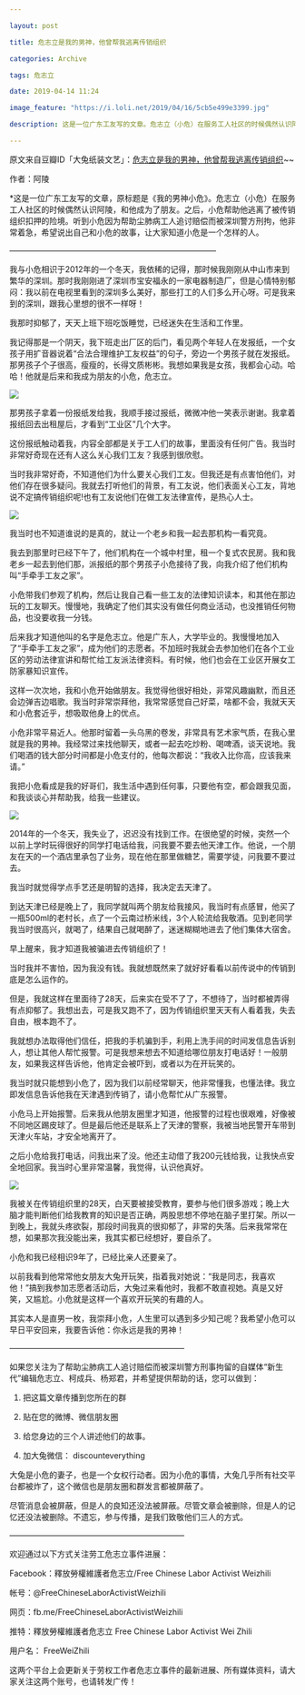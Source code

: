 ```yaml
---

layout: post

title: 危志立是我的男神，他曾帮我逃离传销组织

categories: Archive

tags: 危志立

date: 2019-04-14 11:24

image_feature: "https://i.loli.net/2019/04/16/5cb5e499e3399.jpg"

description: 这是一位广东工友写的文章。危志立（小危）在服务工人社区的时候偶然认识阿陵，和他成为了朋友。阿陵希望说出自己和小危的故事，让大家知道小危是一个怎样的人。

---
```


原文来自豆瓣ID「大兔纸装文艺」：[危志立是我的男神，他曾帮我逃离传销组织](https://www.douban.com/note/714242017/)~~

作者：阿陵

\*这是一位广东工友写的文章，原标题是《我的男神小危》。危志立（小危）在服务工人社区的时候偶然认识阿陵，和他成为了朋友。之后，小危帮助他逃离了被传销组织扣押的险境。听到小危因为帮助尘肺病工人追讨赔偿而被深圳警方刑拘，他非常着急，希望说出自己和小危的故事，让大家知道小危是一个怎样的人。

——————————————————————————

我与小危相识于2012年的一个冬天，我依稀的记得，那时候我刚刚从中山市来到繁华的深圳。那时我刚刚进了深圳市宝安福永的一家电器制造厂，但是心情特别郁闷：我以前在电视里看到的深圳多么美好，那些打工的人们多么开心呀。可是我来到的深圳，跟我心里想的很不一样呀！

我那时抑郁了，天天上班下班吃饭睡觉，已经迷失在生活和工作里。

我记得那是一个阴天，我下班走出厂区的后门，看见两个年轻人在发报纸，一个女孩子用扩音器说着“合法合理维护工友权益”的句子，旁边一个男孩子就在发报纸。那男孩子个子很高，瘦瘦的，长得文质彬彬。我想如果我是女孩，我都会心动。哈哈！他就是后来和我成为朋友的小危，危志立。

![](https://i.loli.net/2019/04/16/5cb5e4980d6da.jpg)

那男孩子拿着一份报纸发给我，我顺手接过报纸，微微冲他一笑表示谢谢。我拿着报纸回去出租屋后，才看到“工业区”几个大字。

这份报纸触动着我，内容全部都是关于工人们的故事，里面没有任何广告。我当时非常好奇现在还有人这么关心我们工友？我感到很欣慰。

当时我非常好奇，不知道他们为什么要关心我们工友。但我还是有点害怕他们，对他们存在很多疑问。我就去打听他们的背景，有工友说，他们表面关心工友，背地说不定搞传销组织呢!也有工友说他们在做工友法律宣传，是热心人士。

![](https://i.loli.net/2019/04/16/5cb5e4991fe10.jpg)

我当时也不知道谁说的是真的，就让一个老乡和我一起去那机构一看究竟。

我去到那里时已经下午了，他们机构在一个城中村里，租一个复式农民房。我和我老乡一起去到他们那，派报纸的那个男孩子小危接待了我，向我介绍了他们机构叫“手牵手工友之家”。

小危带我们参观了机构，然后让我自己看一些工友的法律知识读本，和其他在那边玩的工友聊天。慢慢地，我确定了他们其实没有做任何商业活动，也没推销任何物品，也没要收我一分钱。

后来我才知道他叫的名字是危志立。他是广东人，大学毕业的。我慢慢地加入了“手牵手工友之家”，成为他们的志愿者。不加班时我就会去参加他们在各个工业区的劳动法律宣讲和帮忙给工友派法律资料。有时候，他们也会在工业区开展女工防家暴知识宣传。

这样一次次地，我和小危开始做朋友。我觉得他很好相处，非常风趣幽默，而且还会边弹吉边唱歌。我当时非常崇拜他，我常常感觉自己好菜，啥都不会，我就天天和小危套近乎，想吸取他身上的优点。

小危非常平易近人。他那时留着一头乌黑的卷发，非常具有艺术家气质，在我心里就是我的男神。我经常过来找他聊天，或者一起去吃炒粉、喝啤酒，谈天说地。我们喝酒的钱大部分时间都是小危支付的，他每次都说：“我收入比你高，应该我来请。”

我把小危看成是我的好哥们，我生活中遇到任何事，只要他有空，都会跟我见面，和我谈谈心并帮助我，给我一些建议。

![](https://i.loli.net/2019/04/16/5cb5e499e3399.jpg)

2014年的一个冬天，我失业了，迟迟没有找到工作。在很绝望的时候，突然一个以前上学时玩得很好的同学打电话给我，问我要不要去他天津工作。他说，一个朋友在天的一个酒店里承包了业务，现在他在那里做糖艺，需要学徒，问我要不要过去。

我当时就觉得学点手艺还是明智的选择，我决定去天津了。

到达天津已经是晚上了，我同学就叫两个朋友给我接风，我当时有点感冒，他买了一瓶500ml的老村长，点了一个云南过桥米线，3个人轮流给我敬酒。见到老同学我当时很高兴，就喝了，结果自己就喝醉了，迷迷糊糊地进去了他们集体大宿舍。

早上醒来，我才知道我被骗进去传销组织了！

当时我并不害怕，因为我没有钱。我就想既然来了就好好看看以前传说中的传销到底是怎么运作的。

但是，我就这样在里面待了28天，后来实在受不了了，不想待了，当时都被弄得有点抑郁了。我想出去，可是我又跑不了，因为传销组织里天天有人看着我，失去自由，根本跑不了。

我就想办法取得他们信任，把我的手机骗到手，利用上洗手间的时间发信息告诉别人，想让其他人帮忙报警。可是我想来想去不知道给哪位朋友打电话好！一般朋友，如果我这样告诉他，他肯定会被吓到，或者以为在开玩笑的。

我当时就只能想到小危了，因为我们以前经常聊天，他非常懂我，也懂法律。我立即发信息告诉他我在天津遇到传销了，请小危帮忙从广东报警。

小危马上开始报警。后来我从他朋友圈里才知道，他报警的过程也很艰难，好像被不同地区踢皮球了。但是最后他还是联系上了天津的警察，我被当地民警开车带到天津火车站，才安全地离开了。

之后小危给我打电话，问我出来了没。他还主动借了我200元钱给我，让我快点安全地回家。我当时心里非常温馨，我觉得，认识他真好。

![](https://i.loli.net/2019/04/16/5cb5e49b32a8e.jpg)

我被关在传销组织里的28天，白天要被接受教育，要参与他们很多游戏；晚上大脑才能判断他们给我教育的知识是否正确，两股思想不停地在脑子里打架。所以一到晚上，我就头疼欲裂，那段时间我真的很抑郁了，非常的失落。后来我常常在想，如果那次我没能出来，我其实都已经想好，要自杀了。

小危和我已经相识9年了，已经比亲人还要亲了。

以前我看到他常常他女朋友大兔开玩笑，指着我对她说：“我是同志，我喜欢他！”搞到我参加志愿者活动后，大兔过来看他时，我都不敢直视她。真是又好笑，又尴尬。小危就是这样一个喜欢开玩笑的有趣的人。

其实本人是直男一枚，我崇拜小危，人生里可以遇到多少知己呢？我希望小危可以早日平安回来，我要告诉他：你永远是我的男神！

——————————————————————

如果您关注为了帮助尘肺病工人追讨赔偿而被深圳警方刑事拘留的自媒体“新生代”编辑危志立、柯成兵、杨郑君，并希望提供帮助的话，您可以做到：

1. 把这篇文章传播到您所在的群

2. 贴在您的微博、微信朋友圈

3. 给您身边的三个人讲述他们的故事。

4. 加大兔微信： discounteverything

大兔是小危的妻子，也是一个女权行动者。因为小危的事情，大兔几乎所有社交平台都被炸了，这个微信也是朋友圈和群发言都被屏蔽了。

尽管消息会被屏蔽，但是人的良知还没法被屏蔽。尽管文章会被删除，但是人的记忆还没法被删除。不遗忘，参与传播，是我们致敬他们三人的方式。

——————————————————————

欢迎通过以下方式关注劳工危志立事件进展：

Facebook：釋放勞權維護者危志立/Free Chinese Labor Activist Weizhili

帐号：@FreeChineseLaborActivistWeizhili

网页：fb.me/FreeChineseLaborActivistWeizhili

推特：釋放勞權維護者危志立 Free Chinese Labor Activist Wei Zhili

用户名： FreeWeiZhili

这两个平台上会更新关于劳权工作者危志立事件的最新进展、所有媒体资料，请大家关注这两个账号，也请转发广传！

